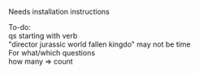Needs installation instructions

To-do:  
qs starting with verb  
"director jurassic world fallen kingdo" may not be time  
For what/which questions  
how many => count  
 
